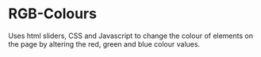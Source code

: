 # RGB-Colours

Uses html sliders, CSS and Javascript to change the colour of elements on the page by altering the red, green and blue colour values.
